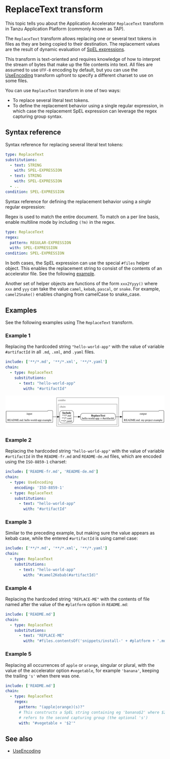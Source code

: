 # ReplaceText transform

This topic tells you about the Application Accelerator `ReplaceText` transform in Tanzu Application Platform (commonly known as TAP).

The `ReplaceText` transform allows replacing one or several text tokens in files as
they are being copied to their destination. The replacement values are the result
of dynamic evaluation of [SpEL expressions](https://docs.spring.io/spring-framework/docs/current/reference/html/core.html#expressions).

This transform is text-oriented and requires knowledge of how to interpret the stream of bytes that make up the file contents into text.
All files are assumed to use `UTF-8` encoding by default, but you can use the [UseEncoding](use-encoding.md) transform upfront to specify a different charset to use on some files.

You can use `ReplaceText` transform in one of two ways:

- To replace several literal text tokens.
- To define the replacement behavior using a single regular expression, in which case the replacement SpEL expression can leverage the regex capturing group syntax.

## <a id="syntax-ref"></a>Syntax reference

Syntax reference for replacing several literal text tokens:

```yaml
type: ReplaceText
substitutions:
  - text: STRING
    with: SPEL-EXPRESSION
  - text: STRING
    with: SPEL-EXPRESSION
  - ..
condition: SPEL-EXPRESSION
```

Syntax reference for defining the replacement behavior using a _single_ regular expression:

Regex is used to match the entire document. To match on a per line basis, enable multiline mode by including `(?m)` in the regex.

```yaml
type: ReplaceText
regex:
  pattern: REGULAR-EXPRESSION
  with: SPEL-EXPRESSION
condition: SPEL-EXPRESSION
```

In both cases, the SpEL expression can use the special `#files` helper object.
This enables the replacement string to consist of the contents of an accelerator file.
See the following [example](#examples).

Another set of helper objects are functions of the form `xxx2Yyyy()` where `xxx` and `yyy` can take
the value `camel`, `kebab`, `pascal`, or `snake`.
For example, `camel2Snake()` enables changing from camelCase to snake_case.

## <a id="examples"></a>Examples

See the following examples using The `ReplaceText` transform.

### <a id="example1"></a>Example 1

Replacing the hardcoded string `"hello-world-app"` with the value of variable `#artifactId`
in all `.md`, `.xml`, and `.yaml` files.

```yaml
include: ['**/*.md', '**/*.xml', '**/*.yaml']
chain:
  - type: ReplaceText
    substitutions:
      - text: "hello-world-app"
        with: "#artifactId"
```

![Diagram showing a ReplaceText transform.](images/replace-text1.svg)

### <a id="example2"></a>Example 2

Replacing the hardcoded string `"hello-world-app"` with the value of variable `#artifactId` in the
`README-fr.md` and `README-de.md` files, which are encoded using the `ISO-8859-1` charset:

```yaml
include: ['README-fr.md', 'README-de.md']
chain:
  - type: UseEncoding
    encoding: 'ISO-8859-1'
  - type: ReplaceText
    substitutions:
      - text: "hello-world-app"
        with: "#artifactId"
```

### <a id="example3"></a>Example 3

Similar to the preceding example, but making sure the value appears as kebab case,
while the entered `#artifactId` is using camel case:

```yaml
include: ['**/*.md', '**/*.xml', '**/*.yaml']
chain:
  - type: ReplaceText
    substitutions:
      - text: "hello-world-app"
        with: "#camel2Kebab(#artifactId)"
```

### <a id="example4"></a>Example 4

Replacing the hardcoded string `"REPLACE-ME"` with the contents of
file named after the value of the `#platform` option in `README.md`:

```yaml
include: ['README.md']
chain:
  - type: ReplaceText
    substitutions:
      - text: "REPLACE-ME"
        with: "#files.contentsOf('snippets/install-' + #platform + '.md')"
```

### <a id="example5"></a>Example 5

Replacing all occurrences of `apple` or `orange`, singular or plural,
with the value of the accelerator option `#vegetable`, for example `'banana'`,
keeping the trailing `'s'` when there was one.

```yaml
include: ['README.md']
chain:
  - type: ReplaceText
    regex:
      pattern: "(apple|orange)(s)?"
      # This constructs a SpEL string containing eg 'banana$2' where $2
      # refers to the second capturing group (the optional 's')
      with: "#vegetable + '$2'"
```

## See also

- [UseEncoding](use-encoding.md)
